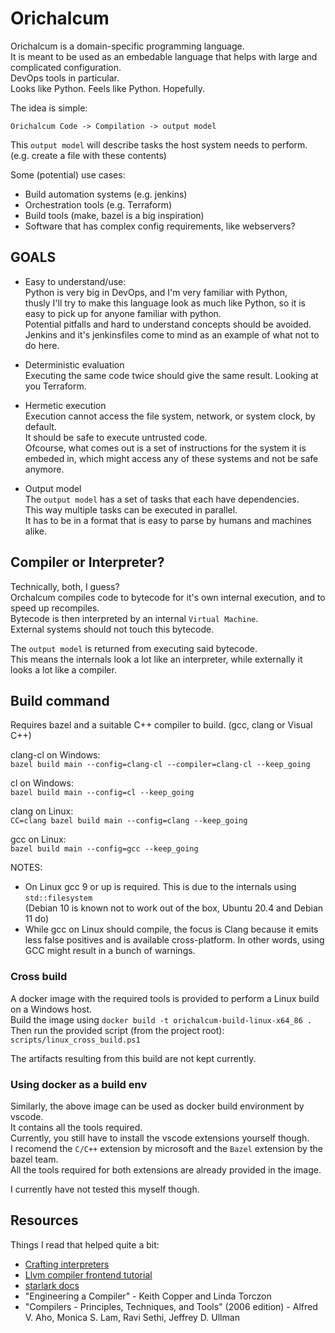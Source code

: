 # Orichalcum

Orichalcum is a domain-specific programming language.  
It is meant to be used as an embedable language that helps with large and complicated configuration.  
DevOps tools in particular.  
Looks like Python. Feels like Python. Hopefully.  

The idea is simple:  

`Orichalcum Code -> Compilation -> output model`

This `output model` will describe tasks the host system needs to perform.  
(e.g. create a file with these contents)

Some (potential) use cases:  

- Build automation systems (e.g. jenkins)
- Orchestration tools (e.g. Terraform)
- Build tools (make, bazel is a big inspiration)
- Software that has complex config requirements, like webservers?

## GOALS

- Easy to understand/use:  
Python is very big in DevOps, and I'm very familiar with Python,  
thusly I'll try to make this language look as much like Python,
so it is easy to pick up for anyone familiar with python.  
Potential pitfalls and hard to understand concepts should be avoided.  
Jenkins and it's jenkinsfiles come to mind as an example of what not to do here.  

- Deterministic evaluation  
Executing the same code twice should give the same result. Looking at you Terraform.  

- Hermetic execution  
Execution cannot access the file system, network, or system clock, by default.  
It should be safe to execute untrusted code.  
Ofcourse, what comes out is a set of instructions for the system it is embeded in,
which might access any of these systems and not be safe anymore.  

- Output model  
The `output model` has a set of tasks that each have dependencies.  
This way multiple tasks can be executed in parallel.  
It has to be in a format that is easy to parse by humans and machines alike.  

## Compiler or Interpreter?

Technically, both, I guess?  
Orchalcum compiles code to bytecode for it's own internal execution, and to speed up recompiles.  
Bytecode is then interpreted by an internal `Virtual Machine`.  
External systems should not touch this bytecode.  

The `output model` is returned from executing said bytecode.  
This means the internals look a lot like an interpreter,
while externally it looks a lot like a compiler.  

## Build command

Requires bazel and a suitable C++ compiler to build. (gcc, clang or Visual C++)  

clang-cl on Windows:  
`bazel build main --config=clang-cl --compiler=clang-cl --keep_going`  

cl on Windows:  
`bazel build main --config=cl --keep_going`  

clang on Linux:  
`CC=clang bazel build main --config=clang --keep_going`  

gcc on Linux:  
`bazel build main --config=gcc --keep_going`  

NOTES:

- On Linux gcc 9 or up is required. This is due to the internals using `std::filesystem`  
(Debian 10 is known not to work out of the box, Ubuntu 20.4 and Debian 11 do)  
- While gcc on Linux should compile, the focus is Clang because it emits less false positives
and is available cross-platform. In other words, using GCC might result in a bunch of warnings.  

### Cross build

A docker image with the required tools is provided to perform a Linux build on a Windows host.  
Build the image using `docker build -t orichalcum-build-linux-x64_86 .`  
Then run the provided script (from the project root): `scripts/linux_cross_build.ps1`  

The artifacts resulting from this build are not kept currently.  

### Using docker as a build env

Similarly, the above image can be used as docker build environment by vscode.  
It contains all the tools required.  
Currently, you still have to install the vscode extensions yourself though.  
I recomend the `C/C++` extension by microsoft and the `Bazel` extension by the bazel team.  
All the tools required for both extensions are already provided in the image.  

I currently have not tested this myself though.  

## Resources

Things I read that helped quite a bit:

- [Crafting interpreters](https://craftinginterpreters.com)
- [Llvm compiler frontend tutorial](https://llvm.org/docs/tutorial/MyFirstLanguageFrontend)
- [starlark docs](https://github.com/bazelbuild/starlark)
- "Engineering a Compiler" - Keith Copper and Linda Torczon
- "Compilers - Principles, Techniques, and Tools" (2006 edition) - Alfred V. Aho, Monica S. Lam, Ravi Sethi, Jeffrey D. Ullman
